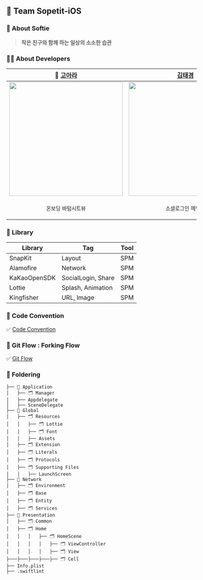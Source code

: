 ## 🙌 Team Sopetit-iOS
### 🧸 About Softie  
> **작은 친구와 함께 하는 일상의 소소한 습관**


### 👩‍💻 About Developers

| 👑 [고아라](https://github.com/ahra1221) | [김태경](https://github.com/timotheekim10) | [이우제](https://github.com/leewoojye) | [김민주](https://github.com/frohsch) |
| --- | --- | --- | --- |
| <img src = "https://github.com/ahra1221/Sopetit-iOS/assets/79412889/dd547032-4cee-438d-8ad4-f87fb4a5fff0" width = "300">| <img src = "https://github.com/ahra1221/Sopetit-iOS/assets/79412889/07bd4854-50c2-4f00-afa1-776ea27919ec" width = "300"> | <img src = "https://github.com/ahra1221/Sopetit-iOS/assets/79412889/2ed838cf-436a-43ac-835b-36754cb484dc" width = "300"> | <img src = "https://github.com/ahra1221/Sopetit-iOS/assets/79412889/004fb178-d7a4-41b4-a502-407678d29f04" width = "300"> |
|<p align = "center">`온보딩` `바텀시트뷰`|<p align = "center">`소셜로그인` `메인뷰` |<p align = "center">`데일리루틴뷰` `설정뷰`|<p align = "center">`행복루틴뷰` `데일리루틴추가뷰`|

### 📒 Library
| Library | Tag | Tool |
| --- | --- | --- |
| SnapKit | Layout | SPM |
| Alamofire | Network | SPM |
| KaKaoOpenSDK | SocialLogin, Share | SPM |
| Lottie | Splash, Animation | SPM |
| Kingfisher | URL, Image | SPM |

### 💬 Code Convention
✅ [Code Convention](https://airy-hardhat-419.notion.site/Code-Convention-d65e6ce113f84d048d1a21404f5ba33b?pvs=4)

### 🌳 Git Flow : Forking Flow
✅ [Git Flow](https://airy-hardhat-419.notion.site/Git-Fork-93a41f55b02b40dd8908fb7f015c7370?pvs=4)


### 📁 Foldering

```
├── 📁 Application
│   ├── 🗂️ Manager
│   ├── Appdelegate
│   ├── SceneDelegate
├── 📁 Global
│   ├── 🗂️ Resources
│   │   ├── 🗂️ Lottie
│   │   ├── 🗂️ Font
│   │   ├── Assets
│   ├── 🗂️ Extension
│   ├── 🗂️ Literals
│   ├── 🗂️ Protocols
│   ├── 🗂️ Supporting Files
│   │   ├── LaunchScreen
├── 📁 Network
│   ├── 🗂️ Environment
│   ├── 🗂️ Base
│   ├── 🗂️ Entity
│   ├── 🗂️ Services
├── 📁 Presentation
│   ├── 🗂️ Common
│   ├── 🗂️ Home
│   │   │   ├── 🗂️ HomeScene
│   │   │   │   ├── 🗂️ ViewController
│   │   │   │   ├── 🗂️ View
├───├───├───├───├── 🗂️ Cell
├── Info.plist
├── .swiftlint

```

